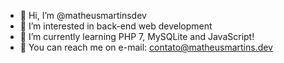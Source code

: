 - 👋 Hi, I’m @matheusmartinsdev
- 👀 I’m interested in back-end web development
- 🌱 I’m currently learning PHP 7, MySQLite and JavaScript!
- 📧 You can reach me on e-mail: contato@matheusmartins.dev

<!---
matheusmartinsdev/matheusmartinsdev is a ✨ special ✨ repository because its `README.md` (this file) appears on your GitHub profile.
You can click the Preview link to take a look at your changes.
--->

